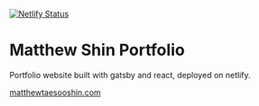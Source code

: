 [![Netlify Status](https://api.netlify.com/api/v1/badges/312a49ff-f0fa-48ef-ace6-39cc0ec4aaf9/deploy-status)](https://app.netlify.com/sites/heuristic-borg-e1f3bd/deploys)

# Matthew Shin Portfolio

Portfolio website built with gatsby and react, deployed on netlify.

[matthewtaesooshin.com](https://www.matthewtaesooshin.com/)

